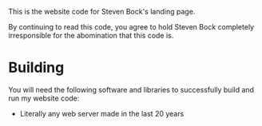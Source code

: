 This is the website code for Steven Bock's landing page.

By continuing to read this code, you agree to hold Steven Bock completely irresponsible for the abomination that this code is.

# Building

You will need the following software and libraries to successfully build and run my website code:

-   Literally any web server made in the last 20 years